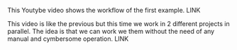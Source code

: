 This Youtybe video shows the workflow of the first example.
LINK

This video is like the previous but this time we work in 2 different projects
in parallel. The idea is that we can work we them without the need of any manual
and cymbersome operation.
LINK


